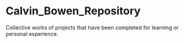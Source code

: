 # Calvin_Bowen_Repository
Collective works of projects that have been completed for learning or personal experience.
